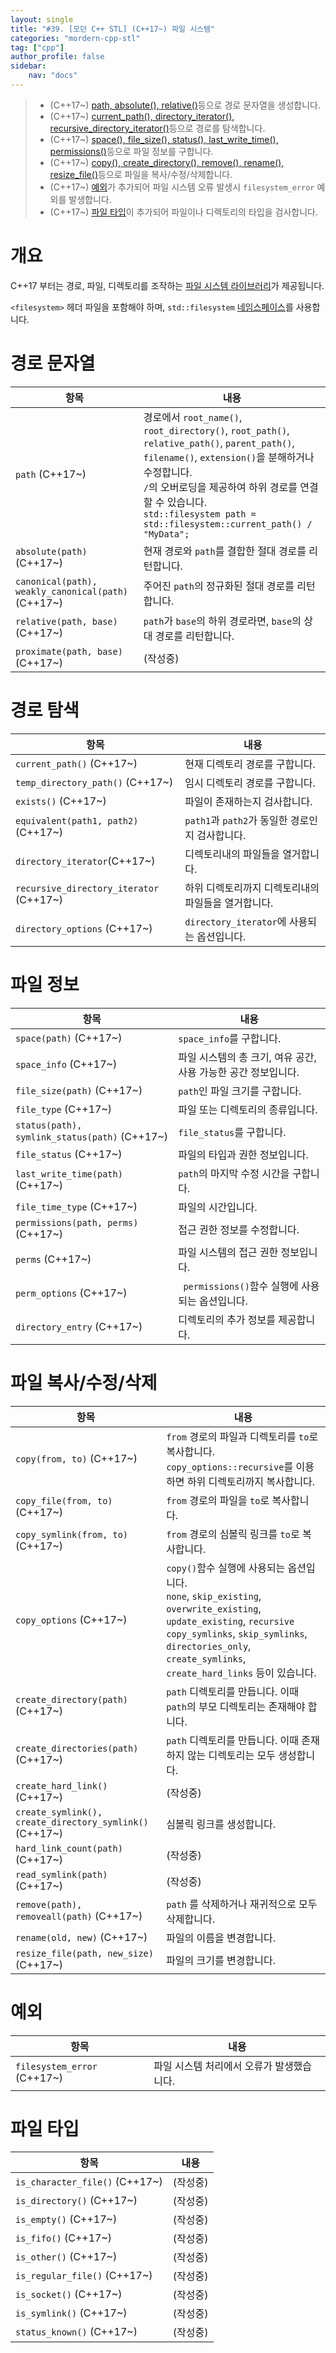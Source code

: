 ```yaml
---
layout: single
title: "#39. [모던 C++ STL] (C++17~) 파일 시스템"
categories: "mordern-cpp-stl"
tag: ["cpp"]
author_profile: false
sidebar: 
    nav: "docs"
---
```


> * (C++17~) [path, absolute(), relative()](https://tango1202.github.io/mordern-cpp-stl/mordern-cpp-stl-filesystem/#%EA%B2%BD%EB%A1%9C-%EB%AC%B8%EC%9E%90%EC%97%B4)등으로 경로 문자열을 생성합니다.
> * (C++17~) [current_path(), directory_iterator(), recursive_directory_iterator()](https://tango1202.github.io/mordern-cpp-stl/mordern-cpp-stl-filesystem/#%EA%B2%BD%EB%A1%9C-%ED%83%90%EC%83%89)등으로 경로를 탐색합니다.
> * (C++17~) [space(), file_size(), status(), last_write_time(), permissions()](https://tango1202.github.io/mordern-cpp-stl/mordern-cpp-stl-filesystem/#%ED%8C%8C%EC%9D%BC-%EC%A0%95%EB%B3%B4)등으로 파일 정보를 구합니다.
> * (C++17~) [copy(), create_directory(), remove(), rename(), resize_file()](https://tango1202.github.io/mordern-cpp-stl/mordern-cpp-stl-filesystem/#%ED%8C%8C%EC%9D%BC-%EB%B3%B5%EC%82%AC%EC%88%98%EC%A0%95%EC%82%AD%EC%A0%9C)등으로 파일을 복사/수정/삭제합니다.
> * (C++17~) [예외](https://tango1202.github.io/mordern-cpp-stl/mordern-cpp-stl-filesystem/#%EC%98%88%EC%99%B8)가 추가되어 파일 시스템 오류 발생시 `filesystem_error` 예외를 발생합니다.
> * (C++17~) [파일 타입](https://tango1202.github.io/mordern-cpp-stl/mordern-cpp-stl-filesystem/#%ED%8C%8C%EC%9D%BC-%ED%83%80%EC%9E%85)이 추가되어 파일이나 디렉토리의 타입을 검사합니다.

# 개요

C++17 부터는 경로, 파일, 디렉토리를 조작하는 [파일 시스템 라이브러리](https://tango1202.github.io/mordern-cpp-stl/mordern-cpp-stl-filesystem/)가 제공됩니다.

`<filesystem>` 헤더 파일을 포함해야 하며, `std::filesystem` [네임스페이스](https://tango1202.github.io/classic-cpp-guide/classic-cpp-guide-namespace/)를 사용합니다.

# 경로 문자열

|항목|내용|
|--|--|
|`path` (C++17~)|경로에서 `root_name()`, `root_directory()`, `root_path()`, `relative_path()`, `parent_path()`, `filename()`, `extension()`을 분해하거나 수정합니다.<br/> `/`의 오버로딩을 제공하여 하위 경로를 연결할 수 있습니다.<br/>`std::filesystem path = std::filesystem::current_path() / "MyData";`|
|`absolute(path)` (C++17~)|현재 경로와 `path`를 결합한 절대 경로를 리턴합니다.| 
|`canonical(path), weakly_canonical(path)` (C++17~)|주어진 `path`의 정규화된 절대 경로를 리턴합니다.| 
|`relative(path, base)` (C++17~)|`path`가 `base`의 하위 경로라면, `base`의 상대 경로를 리턴합니다.|
|`proximate(path, base)` (C++17~)|(작성중)| 

# 경로 탐색

|항목|내용|
|--|--|
|`current_path()` (C++17~)|현재 디렉토리 경로를 구합니다.|
|`temp_directory_path()` (C++17~)|임시 디렉토리 경로를 구합니다.|
|`exists()` (C++17~)|파일이 존재하는지 검사합니다.|
|`equivalent(path1, path2)` (C++17~)|`path1`과 `path2`가 동일한 경로인지 검사합니다.|
|`directory_iterator`(C++17~)|디렉토리내의 파일들을 열거합니다.|
|`recursive_directory_iterator` (C++17~)|하위 디렉토리까지 디렉토리내의 파일들을 열거합니다.|
|`directory_options` (C++17~)|`directory_iterator`에 사용되는 옵션입니다.|  

# 파일 정보

|항목|내용|
|--|--|
|`space(path)` (C++17~)|`space_info`를 구합니다.|
|`space_info` (C++17~)|파일 시스템의 총 크기, 여유 공간, 사용 가능한 공간 정보입니다.|
|`file_size(path)` (C++17~)|`path`인 파일 크기를 구합니다.|
|`file_type` (C++17~)|파일 또는 디렉토리의 종류입니다.|
|`status(path), symlink_status(path)` (C++17~)|`file_status`를 구합니다.|
|`file_status` (C++17~)|파일의 타입과 권한 정보입니다.|
|`last_write_time(path)` (C++17~)|`path`의 마지막 수정 시간을 구합니다.|
|`file_time_type` (C++17~)|파일의 시간입니다.| 
|`permissions(path, perms)` (C++17~)|접근 권한 정보를 수정합니다.|
|`perms` (C++17~)|파일 시스템의 접근 권한 정보입니다.|
|`perm_options` (C++17~)|` permissions()`함수 실행에 사용되는 옵션입니다.|
|`directory_entry` (C++17~)|디렉토리의 추가 정보를 제공합니다.|

# 파일 복사/수정/삭제

|항목|내용|
|--|--|
|`copy(from, to)` (C++17~)|`from` 경로의 파일과 디렉토리를 `to`로 복사합니다.<br/>`copy_options::recursive`를 이용하면 하위 디렉토리까지 복사합니다.| 
|`copy_file(from, to)` (C++17~)|`from` 경로의 파일을 `to`로 복사합니다.| 
|`copy_symlink(from, to)` (C++17~)|`from` 경로의 심볼릭 링크를 `to`로 복사합니다.| 
|`copy_options` (C++17~)|`copy()`함수 실행에 사용되는 옵션입니다.<br/>`none`, `skip_existing`, `overwrite_existing`, `update_existing`, `recursive copy_symlinks`, `skip_symlinks`, `directories_only`,  `create_symlinks`, `create_hard_links` 등이 있습니다.|
|`create_directory(path)` (C++17~)|`path` 디렉토리를 만듭니다. 이때 `path`의 부모 디렉토리는 존재해야 합니다.| 
|`create_directories(path)` (C++17~)|`path` 디렉토리를 만듭니다. 이때 존재하지 않는 디렉토리는 모두 생성합니다.| 
|`create_hard_link()` (C++17~)|(작성중)|
|`create_symlink(), create_directory_symlink()` (C++17~)|심볼릭 링크를 생성합니다.|
|`hard_link_count(path)` (C++17~)|(작성중)|
|`read_symlink(path)` (C++17~)|(작성중)|
|`remove(path), removeall(path)` (C++17~)|`path` 를 삭제하거나 재귀적으로 모두 삭제합니다.|
|`rename(old, new)` (C++17~)|파일의 이름을 변경합니다.|
|`resize_file(path, new_size)` (C++17~)|파일의 크기를 변경합니다.|

# 예외

|항목|내용|
|--|--|
|`filesystem_error` (C++17~)|파일 시스템 처리에서 오류가 발생했습니다.|

# 파일 타입

|항목|내용|
|--|--|
|`is_character_file()` (C++17~)|(작성중)|
|`is_directory()` (C++17~)|(작성중)|
|`is_empty()` (C++17~)|(작성중)|
|`is_fifo()` (C++17~)|(작성중)|
|`is_other()` (C++17~)|(작성중)|
|`is_regular_file()` (C++17~)|(작성중)|
|`is_socket()` (C++17~)|(작성중)|
|`is_symlink()` (C++17~)|(작성중)|
|`status_known()` (C++17~)|(작성중)|
